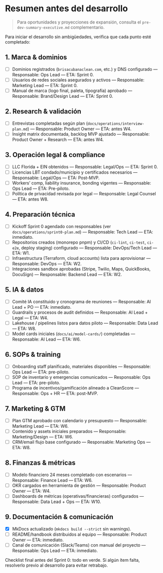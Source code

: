 # Resumen antes del desarrollo

> Para oportunidades y proyecciones de expansión, consulta el `pre-dev-summary-executive.md` complementario.

Para iniciar el desarrollo sin ambigüedades, verifica que cada punto esté completado:

## 1. Marca & dominios

- [ ] Dominios registrados (`brisacubanaclean.com`, etc.) y DNS configurado — Responsable: Ops Lead — ETA: Sprint 0.
- [ ] Usuarios de redes sociales asegurados y activos — Responsable: Marketing Lead — ETA: Sprint 0.
- [ ] Manual de marca (logo final, paleta, tipografía) aprobado — Responsable: Brand/Design Lead — ETA: Sprint 0.

## 2. Research & validación

- [ ] Entrevistas completadas según plan (`docs/operations/interview-plan.md`) — Responsable: Product Owner — ETA: antes W4.
- [ ] Insight matrix documentada, backlog MVP ajustado — Responsable: Product Owner + Research — ETA: antes W4.

## 3. Operación legal & compliance

- [ ] LLC Florida + EIN obtenidos — Responsable: Legal/Ops — ETA: Sprint 0.
- [ ] Licencias LBT condado/municipio y certificados necesarios — Responsable: Legal/Ops — ETA: Post-MVP.<br>
- [ ] Workers’ comp, liability insurance, bonding vigentes — Responsable: Ops Lead — ETA: Pre-piloto.
- [ ] Política de privacidad revisada por legal — Responsable: Legal Counsel — ETA: antes W8.

## 4. Preparación técnica

- [ ] Kickoff Sprint 0 agendado con responsables (ver `docs/operations/sprint0-plan.md`) — Responsable: Tech Lead — ETA: inmediato.
- [ ] Repositorios creados (monorepo pnpm) y CI/CD (`ci-lint`, `ci-test`, `ci-e2e`, deploy staging) configurado — Responsable: DevOps/Tech Lead — ETA: W1.
- [ ] Infraestructura (Terraform, cloud accounts) lista para aprovisionar — Responsable: DevOps — ETA: W2.
- [ ] Integraciones sandbox aprobadas (Stripe, Twilio, Maps, QuickBooks, DocuSign) — Responsable: Backend Lead — ETA: W2.

## 5. IA & datos

- [ ] Comité IA constituido y cronograma de reuniones — Responsable: AI Lead + PO — ETA: inmediato.
- [ ] Guardrails y procesos de audit definidos — Responsable: AI Lead + Legal — ETA: W4.
- [ ] Lakehouse / pipelines listos para datos piloto — Responsable: Data Lead — ETA: W8.
- [ ] Model cards iniciales (`docs/ai/model-cards/`) completadas — Responsable: AI Lead — ETA: W6.

## 6. SOPs & training

- [ ] Onboarding staff planificado, materiales disponibles — Responsable: Ops Lead — ETA: pre-piloto.
- [ ] SOP de inventario y emergencias comunicados — Responsable: Ops Lead — ETA: pre-piloto.
- [ ] Programa de incentivos/gamificación alineado a CleanScore — Responsable: Ops + HR — ETA: post-MVP.

## 7. Marketing & GTM

- [ ] Plan GTM aprobado con calendario y presupuesto — Responsable: Marketing Lead — ETA: W6.
- [ ] Contenido y assets iniciales preparados — Responsable: Marketing/Design — ETA: W6.
- [ ] CRM/email flujo base configurado — Responsable: Marketing Ops — ETA: W8.

## 8. Finanzas & métricas

- [ ] Modelo financiero 24 meses completado con escenarios — Responsable: Finance Lead — ETA: W6.
- [ ] OKR cargados en herramienta de gestión — Responsable: Product Owner — ETA: W4.
- [ ] Dashboards de métricas (operativas/financieras) configurados — Responsable: Data Lead + Ops — ETA: W10.

## 9. Documentación & comunicación

- [x] MkDocs actualizado (`mkdocs build --strict` sin warnings).
- [ ] README/handbook distribuidos al equipo — Responsable: Product Owner — ETA: inmediato.
- [ ] Canal de comunicación (Slack/Teams) con manual del proyecto — Responsable: Ops Lead — ETA: inmediato.

Checklist final antes del Sprint 0: todo en verde. Si algún ítem falta, resolverlo previo al desarrollo para evitar retrabajo.
